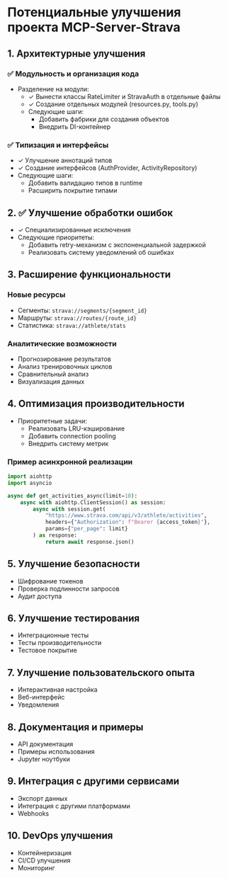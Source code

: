 # Потенциальные улучшения проекта MCP-Server-Strava

## 1. Архитектурные улучшения

### ✅ Модульность и организация кода
- Разделение на модули:
  - ✓ Вынести классы RateLimiter и StravaAuth в отдельные файлы
  - ✓ Создание отдельных модулей (resources.py, tools.py)
  - Следующие шаги:
    - Добавить фабрики для создания объектов
    - Внедрить DI-контейнер

### ✅ Типизация и интерфейсы
- ✓ Улучшение аннотаций типов
- ✓ Создание интерфейсов (AuthProvider, ActivityRepository)
- Следующие шаги:
  - Добавить валидацию типов в runtime
  - Расширить покрытие типами

## 2. ✅ Улучшение обработки ошибок
- ✓ Специализированные исключения
- Следующие приоритеты:
  - Добавить retry-механизм с экспоненциальной задержкой
  - Реализовать систему уведомлений об ошибках

## 3. Расширение функциональности

### Новые ресурсы
- Сегменты: `strava://segments/{segment_id}`
- Маршруты: `strava://routes/{route_id}`
- Статистика: `strava://athlete/stats`

### Аналитические возможности
- Прогнозирование результатов
- Анализ тренировочных циклов
- Сравнительный анализ
- Визуализация данных

## 4. Оптимизация производительности
- Приоритетные задачи:
  - Реализовать LRU-кэширование
  - Добавить connection pooling
  - Внедрить систему метрик

### Пример асинхронной реализации
```python
import aiohttp
import asyncio

async def get_activities_async(limit=10):
    async with aiohttp.ClientSession() as session:
        async with session.get(
            "https://www.strava.com/api/v3/athlete/activities",
            headers={"Authorization": f"Bearer {access_token}"},
            params={"per_page": limit}
        ) as response:
            return await response.json()
```

## 5. Улучшение безопасности
- Шифрование токенов
- Проверка подлинности запросов
- Аудит доступа

## 6. Улучшение тестирования
- Интеграционные тесты
- Тесты производительности
- Тестовое покрытие

## 7. Улучшение пользовательского опыта
- Интерактивная настройка
- Веб-интерфейс
- Уведомления

## 8. Документация и примеры
- API документация
- Примеры использования
- Jupyter ноутбуки

## 9. Интеграция с другими сервисами
- Экспорт данных
- Интеграция с другими платформами
- Webhooks

## 10. DevOps улучшения
- Контейнеризация
- CI/CD улучшения
- Мониторинг